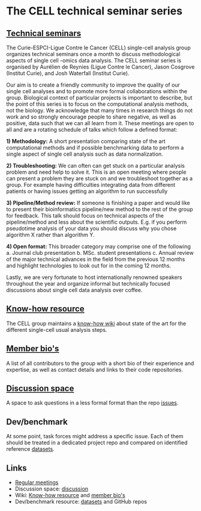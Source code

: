 # The CELL technical seminar series

## [Technical seminars](https://github.com/single-cell-OPEN-group/CELL-technical-seminars/wiki/References#single-cell-group-talks)
The Curie-ESPCI-Ligue Contre le Cancer (CELL) single-cell analysis group organizes technical seminars once a month to discuss methodological aspects of single cell -omics data analysis. The CELL seminar series is organised by Aurélien de Reynies (Ligue Contre le Cancer), Jason Cosgrove (Institut Curie), and Josh Waterfall (Institut Curie).

Our aim is to create a friendly community to improve the quality of our single cell analyses and to promote more formal collaborations within the group.  Biological context of particular projects is important to describe, but the point of this series is to focus on the computational analysis methods, not the biology. We acknowledge that many times in research things do not work and so strongly encourage people to share negative, as well as positive, data such that we can all learn from it. These meetings are open to all and are a rotating schedule of talks which follow a defined format: 

**1)	Methodology:** A short presentation comparing state of the art computational methods and if possible benchmarking data to perform a single aspect of single cell analysis such as data normalization. 

**2)	Troubleshooting:** We can often can get stuck on a particular analysis problem and need help to solve it. This is an open meeting where people can present a problem they are stuck on and we troubleshoot together as a group. For example having difficulties integrating data from different patients or having issues getting an algorithm to run successfully

**3)	Pipeline/Method review:** If someone is finishing a paper and would like to present their bioinformatics pipeline/new method to the rest of the group for feedback. This talk should focus on technical aspects of the pipeline/method and less about the scientific outputs. E.g. if you perform pseudotime analysis of your data you should discuss why you chose algorithm X rather than algorithm Y. 

**4)	Open format:** This broader category may comprise one of the following 
a.	Journal club presentation
b.	MSc. student presentations
c.	Annual review of the major technical advances in the field from the previous 12 months and highlight technologies to look out for in the coming 12 months.

Lastly, we are very fortunate to host internationally renowned speakers throughout the year and organize informal but technically focused discussions about single cell data analysis over coffee.

## [Know-how resource](https://github.com/single-cell-OPEN-group/CELL-technical-seminars/wiki)
The CELL group maintains a [know-how wiki](https://github.com/single-cell-OPEN-group/State-of-the-art-analyses/wiki) about state of the art for the different single-cell usual analysis steps.

## [Member bio's](https://github.com/single-cell-OPEN-group/CELL-technical-seminars/wiki/Biographies)
A list of all contributors to the group with a short bio of their experience and expertise, as well as contact details and links to their code repositories.

## [Discussion space](https://github.com/single-cell-OPEN-group/State-of-the-art-analyses/discussions)
A space to ask questions in a less formal format than the repo [issues](https://github.com/single-cell-OPEN-group/CELL-technical-seminars/issues).

## Dev/benchmark
At some point, task forces might address a specific issue. Each of them should be treated in a dedicated project repo and compared on identified reference [datasets](https://github.com/single-cell-OPEN-group/CELL-technical-seminars/wiki/References#dataset-resources).

## Links
- [Regular meetings](https://github.com/single-cell-OPEN-group/CELL-technical-seminars/wiki/References#single-cell-group-talks)
- Discussion space: [discussion](https://github.com/single-cell-OPEN-group/State-of-the-art-analyses/discussions)
- Wiki: [Know-how resource](https://github.com/single-cell-OPEN-group/CELL-technical-seminars/wiki) and [member bio's](https://github.com/single-cell-OPEN-group/CELL-technical-seminars/wiki/Biographies)
- Dev/benchmark resource: [datasets](https://github.com/single-cell-OPEN-group/CELL-technical-seminars/wiki/References#dataset-resources) and GitHub repos
